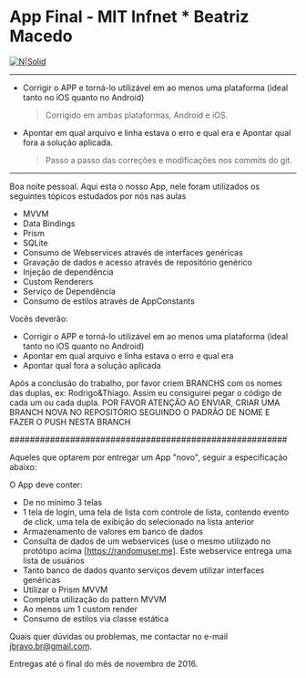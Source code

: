 # App Final - MIT Infnet * Beatriz Macedo

[![N|Solid](https://cldup.com/dTxpPi9lDf.thumb.png)](https://nodesource.com/products/nsolid)

---

- Corrigir o APP e torná-lo utilizável em ao menos uma plataforma (ideal tanto no iOS quanto no Android)

  > Corrigido em ambas plataformas, Android e iOS.

- Apontar em qual arquivo e linha estava o erro e qual era e Apontar qual fora a solução aplicada.

  > Passo a passo das correções e modificações nos commits do git.

---


Boa noite pessoal. Aqui esta o nosso App, nele foram utilizados os seguintes tópicos estudados por nós nas aulas

  - MVVM
  - Data Bindings
  - Prism
  - SQLite
  - Consumo de Webservices através de interfaces genéricas
  - Gravação de dados e acesso através de repositório genérico
  - Injeção de dependência
  - Custom Renderers
  - Serviço de Dependência
  - Consumo de estilos através de AppConstants

Vocês deverão:
  - Corrigir o APP e torná-lo utilizável em ao menos uma plataforma (ideal tanto no iOS quanto no Android)
  - Apontar em qual arquivo e linha estava o erro e qual era
  - Apontar qual fora a solução aplicada

Após a conclusão do trabalho, por favor criem BRANCHS com os nomes das duplas, ex: Rodrigo&Thiago. Assim eu consiguirei pegar o código de cada um ou cada dupla. POR FAVOR ATENÇÃO AO ENVIAR, CRIAR UMA BRANCH NOVA NO REPOSITÓRIO SEGUINDO O PADRÃO DE NOME E FAZER O PUSH NESTA BRANCH

#######################################################

Aqueles que optarem por entregar um App "novo", seguir a especificação abaixo:

O App deve conter:

* De no mínimo 3 telas
* 1 tela de login, uma tela de lista com controle de lista, contendo evento de click, uma tela de exibição do selecionado na lista anterior
* Armazenamento de valores em banco de dados
* Consulta de dados de um webservices (use o mesmo utilizado no protótipo acima [https://randomuser.me]. Este webservice entrega uma lista de usuários
* Tanto banco de dados quanto serviços devem utilizar interfaces genéricas
* Utilizar o Prism MVVM
* Completa utilização do pattern MVVM
* Ao menos um 1 custom render
* Consumo de estilos via classe estática

Quais quer dúvidas ou problemas, me contactar no e-mail jbravo.br@gmail.com.

Entregas até o final do mês de novembro de 2016.

